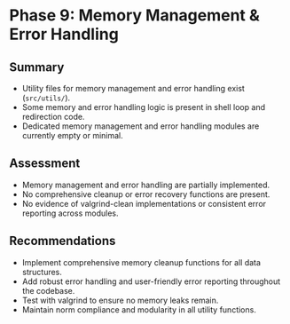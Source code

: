 # Phase 9: Memory Management & Error Handling

## Summary
- Utility files for memory management and error handling exist (`src/utils/`).
- Some memory and error handling logic is present in shell loop and redirection code.
- Dedicated memory management and error handling modules are currently empty or minimal.

## Assessment
- Memory management and error handling are partially implemented.
- No comprehensive cleanup or error recovery functions are present.
- No evidence of valgrind-clean implementations or consistent error reporting across modules.

## Recommendations
- Implement comprehensive memory cleanup functions for all data structures.
- Add robust error handling and user-friendly error reporting throughout the codebase.
- Test with valgrind to ensure no memory leaks remain.
- Maintain norm compliance and modularity in all utility functions.
